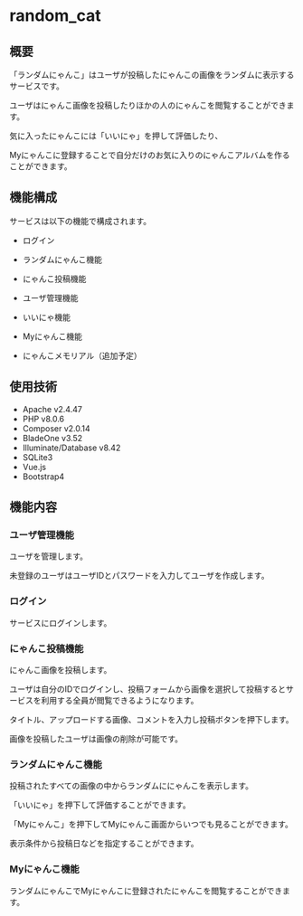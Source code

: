 # random_cat

## 概要

「ランダムにゃんこ」はユーザが投稿したにゃんこの画像をランダムに表示するサービスです。

ユーザはにゃんこ画像を投稿したりほかの人のにゃんこを閲覧することができます。

気に入ったにゃんこには「いいにゃ」を押して評価したり、

Myにゃんこに登録することで自分だけのお気に入りのにゃんこアルバムを作ることができます。



## 機能構成

サービスは以下の機能で構成されます。

- ログイン

- ランダムにゃんこ機能

- にゃんこ投稿機能
- ユーザ管理機能
- いいにゃ機能
- Myにゃんこ機能
- にゃんこメモリアル（追加予定）



## 使用技術

- Apache v2.4.47
- PHP v8.0.6
- Composer v2.0.14
- BladeOne v3.52
- Illuminate/Database v8.42
- SQLite3
- Vue.js
- Bootstrap4



## 機能内容

### ユーザ管理機能

ユーザを管理します。

未登録のユーザはユーザIDとパスワードを入力してユーザを作成します。



### ログイン

サービスにログインします。



### にゃんこ投稿機能

にゃんこ画像を投稿します。

ユーザは自分のIDでログインし、投稿フォームから画像を選択して投稿するとサービスを利用する全員が閲覧できるようになります。

タイトル、アップロードする画像、コメントを入力し投稿ボタンを押下します。

画像を投稿したユーザは画像の削除が可能です。



### ランダムにゃんこ機能

投稿されたすべての画像の中からランダムににゃんこを表示します。

「いいにゃ」を押下して評価することができます。

「Myにゃんこ」を押下してMyにゃんこ画面からいつでも見ることができます。

表示条件から投稿日などを指定することができます。



### Myにゃんこ機能

ランダムにゃんこでMyにゃんこに登録されたにゃんこを閲覧することができます。







